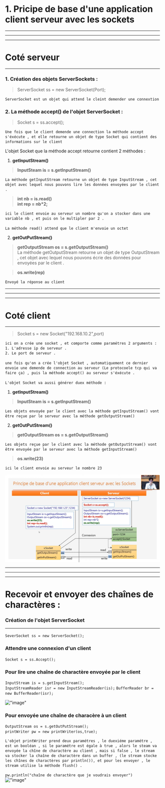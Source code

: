 # **1. Pricipe de base d'une application client serveur avec les sockets**  
---  
---
---
# Coté serveur  
---

### **1. Création des objets ServerSockets** :  

> ServerSocket ss = new ServerSocket(Port);  

    ServerSocket est un objet qui attend le cleint demender une connextion  
### **2. La méthode accept() de l'objet ServerSocket** :  

> Socket s =  ss.accept();  


    Une fois que le client demende une connection la méthode accept s'éxécute , et elle retourne un objet de type Socket qui contient des informations sur le client   
L'objet Socket que la méthode accept retourne contient 2 méthodes :  

1. __getInputStream()__ 
> **InputSteam is = s.getInputStream()**  

    La méthode getInputStream retourne un objet de type InputStream , cet objet avec lequel nous pouvons lire les données envoyées par le client .
> **int nb = is.read()**  
>  **int rep = nb*2;** 

    ici le client envoie au serveur un nombre qu'on a stocker dans une variable nb , et puis on le multipler par 2 .  

    La méthode read() attend que le client m'envoie un octet 
2. __getOutPutStream()__
> **getOutputStream os = s.getOutputStream()**  
La méthode getOutputStream retourne un objet de type OutputStream , cet objet avec lequel nous pouvons écrie des données pour envoyées par le client .  

> **os.write(rep)**  

    Envoyé la réponse au client
---  
---
---
# Coté client  
---
> Socket s = new Socket("192.168.10.2",port)  

    ici on a crée une socket , et comporte comme paramétres 2 arguments : 
    1. L'adresse ip de serveur .
    2. Le port de serveur .

    une fois qu'on a crée l'objet Socket , automatiquement ce dernier envoie une demende de connection au serveur (Le protocoele tcp qui va faire ça) , puis la méthode accept() au serveur s'éxécute .

    L'objet Socket va aussi générer duex méthode :  
1. __getInputStream()__ 
> **InputSteam is = s.getInputStream()** 

    Les objets envoyée par le client avec la méthode getInputStream() vont être reçue par le serveur avec la méthode getOutputStream()
    

2. __getOutPutStream()__
> **getOutputStream os = s.getOutputStream()**  

    Les objets reçue par le client avec la méthode getOutputStream() vont être envoyée par le serveur avec la méthode getInputStream()
> **os.write(23)**  

    ici le client envoie au serveur le nombre 23  
    
    

![CoursSocket](image.png)

---  
---  
---  

# Recevoir et envoyer des chaînes de charactères :  
### Création de l'objet ServerSocket  
----  
`SeverSocket ss = new ServerSocket();` 
### Attendre une connexion d'un client   
`Socket s = ss.Accept();` 
### Pour lire une chaîne de charactère envoyée par le client  
`InputStream is = s.getInputStream();`  
`InputStreamReader isr = new InputStreamReader(is);`
`BufferReader br = new BufferReader(isr);`

!["image"](/Octet%20N%C2%B01.png)  
 ### Pour envoyée une chaîne de characère à un client  
 `OutputStream os = s.getOutPutStream();`  
 `printWriter pw = new printWriter(os,true);`  
    
    L'objet printWriter prend deux paramétres , le duexiéme paramétre , est un booléan , si le paramétre est égale à true , alors le steam va envoyée la chîne de charactère au client , mais si false , le stream va stocker la chaîne de charactère dans un buffer , (le stream stocke les chînes de charactères par println()), et pour les envoyer , le stream utilise la méthode flush() . 
 `pw.println("chaîne de charactère que je voudrais envoyer")`  
 !["image"](/Octet%20N%C2%B01%20(1).png)






    





